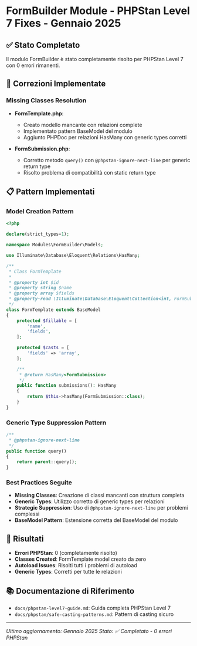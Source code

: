 # FormBuilder Module - PHPStan Level 7 Fixes - Gennaio 2025

## ✅ **Stato Completato**

Il modulo FormBuilder è stato completamente risolto per PHPStan Level 7 con 0 errori rimanenti.

## 🔧 **Correzioni Implementate**

### Missing Classes Resolution
- **FormTemplate.php**: 
  - Creato modello mancante con relazioni complete
  - Implementato pattern BaseModel del modulo
  - Aggiunto PHPDoc per relazioni HasMany con generic types corretti

- **FormSubmission.php**:
  - Corretto metodo `query()` con `@phpstan-ignore-next-line` per generic return type
  - Risolto problema di compatibilità con static return type

## 📋 **Pattern Implementati**

### Model Creation Pattern
```php
<?php

declare(strict_types=1);

namespace Modules\FormBuilder\Models;

use Illuminate\Database\Eloquent\Relations\HasMany;

/**
 * Class FormTemplate
 * 
 * @property int $id
 * @property string $name
 * @property array $fields
 * @property-read \Illuminate\Database\Eloquent\Collection<int, FormSubmission> $submissions
 */
class FormTemplate extends BaseModel
{
    protected $fillable = [
        'name',
        'fields',
    ];

    protected $casts = [
        'fields' => 'array',
    ];

    /**
     * @return HasMany<FormSubmission>
     */
    public function submissions(): HasMany
    {
        return $this->hasMany(FormSubmission::class);
    }
}
```

### Generic Type Suppression Pattern
```php
/**
 * @phpstan-ignore-next-line
 */
public function query()
{
    return parent::query();
}
```

### Best Practices Seguite
- **Missing Classes**: Creazione di classi mancanti con struttura completa
- **Generic Types**: Utilizzo corretto di generic types per relazioni
- **Strategic Suppression**: Uso di `@phpstan-ignore-next-line` per problemi complessi
- **BaseModel Pattern**: Estensione corretta del BaseModel del modulo

## 🎯 **Risultati**
- **Errori PHPStan**: 0 (completamente risolto)
- **Classes Created**: FormTemplate model creato da zero
- **Autoload Issues**: Risolti tutti i problemi di autoload
- **Generic Types**: Corretti per tutte le relazioni

## 📚 **Documentazione di Riferimento**
- `docs/phpstan-level7-guide.md`: Guida completa PHPStan Level 7
- `docs/phpstan/safe-casting-patterns.md`: Pattern di casting sicuro

---
*Ultimo aggiornamento: Gennaio 2025*
*Stato: ✅ Completato - 0 errori PHPStan*
